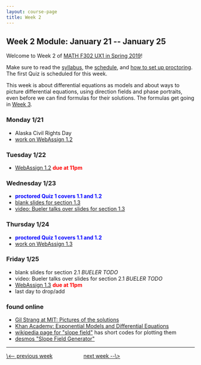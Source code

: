 ```yaml
---
layout: course-page
title: Week 2
---
```


## Week 2 Module: January 21 -- January 25

Welcome to Week 2 of [MATH F302 UX1 in Spring 2019](index.html)!

Make sure to read the [syllabus](syllabus.pdf), the [schedule](schedule.pdf), and [how to set up proctoring](proctoring.pdf).  The first Quiz is scheduled for this week.

This week is about differential equations as models and about ways to picture differential equations, using direction fields and phase portraits, even before we can find formulas for their solutions.  The formulas get going in [Week 3](week3).

### Monday 1/21
* Alaska Civil Rights Day
* [work on WebAssign 1.2](https://www.webassign.net/)

### Tuesday 1/22
* [WebAssign 1.2](https://www.webassign.net/) <span style="color:red">**due at 11pm**</span>

### Wednesday 1/23
* <span style="color:blue">**proctored Quiz 1 covers 1.1 and 1.2**</span>
* [blank slides for section 1.3](assets/slides/1-3.pdf)
* [video: Bueler talks over slides for section 1.3](https://drive.explaineverything.com/thecode/XJLMBWB)

### Thursday 1/24
* <span style="color:blue">**proctored Quiz 1 covers 1.1 and 1.2**</span>
* [work on WebAssign 1.3](https://www.webassign.net/)

### Friday 1/25
* blank slides for section 2.1 _BUELER TODO_
* video: Bueler talks over slides for section 2.1 _BUELER TODO_
* [WebAssign 1.3](https://www.webassign.net/) <span style="color:red">**due at 11pm**</span>
* last day to drop/add

### found online
* [Gil Strang at MIT: Pictures of the solutions](https://www.youtube.com/watch?v=cDfWtSqGiBY)
* [Khan Academy: Exponential Models and Differential Equations](https://www.khanacademy.org/math/ap-calculus-ab/ab-differential-equations-new/ab-7-8/v/modeling-population-with-simple-differential-equation)
* [wikipedia page for "slope field"](https://en.wikipedia.org/wiki/Slope_field) has short codes for plotting them
* [desmos "Slope Field Generator"](https://www.desmos.com/calculator/p7vd3cdmei)

<hr>
<a align="left" href="week1">\<-- previous week</a>  &nbsp; &nbsp; &nbsp; &nbsp; &nbsp; &nbsp; &nbsp; &nbsp; &nbsp; &nbsp; <a align="right" href="week3">next week --\></a>
